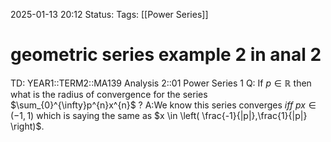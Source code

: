 2025-01-13 20:12
Status: 
Tags: [[Power Series]]
# geometric series example 2 in anal 2

TD: YEAR1::TERM2::MA139 Analysis 2::01 Power Series 1
Q: If $p \in \mathbb{R}$ then what is the radius of convergence for the series $\sum_{0}^{\infty}p^{n}x^{n}$
?
A:We know this series converges _iff_ $px \in(-1,1)$ which is saying the same as $x \in \left( \frac{-1}{|p|},\frac{1}{|p|} \right)$. 
<!--ID: 1736799407014-->

